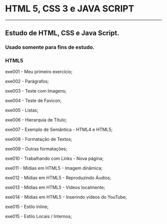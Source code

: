 # HTML 5, CSS 3 e JAVA SCRIPT
<hr>

<h2>Estudo de HTML, CSS e Java Script.</h2>
<h3>Usado somente para fins de estudo.</h3>

<h3>HTML5</h3>
<p>exe001 - Meu primeiro exercício;</p>
<p>exe002 - Parágrafos;</p>
<p>exe003 - Teste com Imagens;</p>
<p>exe004 - Teste de Favicon;</p>
<p>exe005 - Listas;</p>
<p>exe006 - Hierarquia de Título;</p>
<p>exe007 - Exemplo de Semântica - HTML4 e HTML5;</p>
<p>exe008 - Formatação de Textos;</p>
<p>exe009 - Outras formatações;</p>
<p>exe010 - Trabalhando com Links - Nova página;</p>
<p>exe011 - Mídias em HTML5 - Imagem dinâmica;</p>
<p>exe012 - Mídias em HTML5 - Reproduzindo Áudios;</p>
<p>exe013 - Mídias em HTML5 - Vídeos localmente;</p>
<p>exe014 - Mídias em HTML5 - Inserindo vídeos do YouTube;</p>
<p>exe015 - Estilo Inline;</p>
<p>exe015 - Estilo Locais / Internos;</p>
